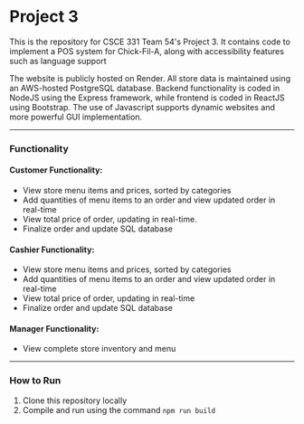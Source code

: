 # Project 3

This is the repository for CSCE 331 Team 54's Project 3. It contains code to implement a POS system for Chick-Fil-A, along with accessibility features such as language support

The website is publicly hosted on Render. All store data is maintained using an AWS-hosted PostgreSQL database. Backend functionality is coded in NodeJS using the Express framework, while frontend is coded in ReactJS using Bootstrap. The use of Javascript supports dynamic websites and more powerful GUI implementation.

---

### Functionality

#### Customer Functionality:
- View store menu items and prices, sorted by categories
- Add quantities of menu items to an order and view updated order in real-time
- View total price of order, updating in real-time.
- Finalize order and update SQL database

#### Cashier Functionality:
- View store menu items and prices, sorted by categories
- Add quantities of menu items to an order and view updated order in real-time
- View total price of order, updating in real-time
- Finalize order and update SQL database

#### Manager Functionality:
- View complete store inventory and menu

---
### How to Run

1. Clone this repository locally
2. Compile and run using the command `npm run build`
